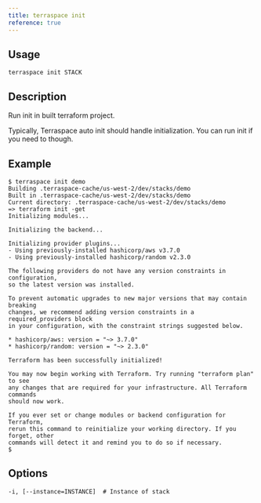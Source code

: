 ```yaml
---
title: terraspace init
reference: true
---
```


## Usage

    terraspace init STACK

## Description

Run init in built terraform project.

Typically, Terraspace auto init should handle initialization. You can run init if you need to though.

## Example

    $ terraspace init demo
    Building .terraspace-cache/us-west-2/dev/stacks/demo
    Built in .terraspace-cache/us-west-2/dev/stacks/demo
    Current directory: .terraspace-cache/us-west-2/dev/stacks/demo
    => terraform init -get
    Initializing modules...

    Initializing the backend...

    Initializing provider plugins...
    - Using previously-installed hashicorp/aws v3.7.0
    - Using previously-installed hashicorp/random v2.3.0

    The following providers do not have any version constraints in configuration,
    so the latest version was installed.

    To prevent automatic upgrades to new major versions that may contain breaking
    changes, we recommend adding version constraints in a required_providers block
    in your configuration, with the constraint strings suggested below.

    * hashicorp/aws: version = "~> 3.7.0"
    * hashicorp/random: version = "~> 2.3.0"

    Terraform has been successfully initialized!

    You may now begin working with Terraform. Try running "terraform plan" to see
    any changes that are required for your infrastructure. All Terraform commands
    should now work.

    If you ever set or change modules or backend configuration for Terraform,
    rerun this command to reinitialize your working directory. If you forget, other
    commands will detect it and remind you to do so if necessary.
    $


## Options

```
-i, [--instance=INSTANCE]  # Instance of stack
```

